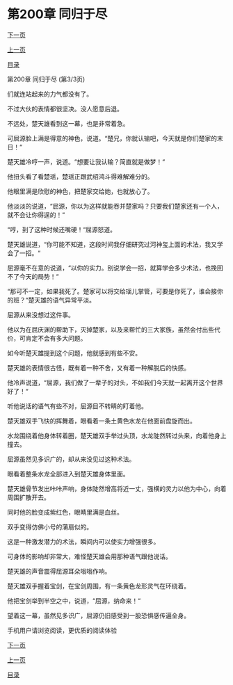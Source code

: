 <h1>第200章    同归于尽</h1>
            <div><p><a href="./600_%E7%AC%AC201%E7%AB%A0_%E5%98%B1%E6%89%98.md">下一页</a></p><p><a href="./598_%E7%AC%AC200%E7%AB%A0_%E5%90%8C%E5%BD%92%E4%BA%8E%E5%B0%BD.md">上一页</a></p><p><a href="../">目录</a></p></div>
            <div><p>第200章    同归于尽 (第3/3页)</p><p>们就连站起来的力气都没有了。</p><p>不过大伙的表情都很坚决。没人愿意后退。</p><p>不远处，楚天雄看到这一幕，也是非常着急。</p><p>可屈源脸上满是得意的神色，说道。“楚兄，你就认输吧，今天就是你们楚家的末日！“</p><p>楚天雄冷哼一声，说道。“想要让我认输？简直就是做梦！“</p><p>他扭头看了看楚瑶，楚瑶正跟武绍鸿斗得难解难分的。</p><p>他眼里满是欣慰的神色，把楚家交给她，也就放心了。</p><p>他淡淡的说道，“屈源，你以为这样就能吞并楚家吗？只要我们楚家还有一个人，就不会让你得逞的！“</p><p>“哼，到了这种时候还嘴硬！“屈源怒道。</p><p>楚天雄说道，“你可能不知道，这段时间我仔细研究过河神玺上面的术法，我又学会了一招。“</p><p>屈源毫不在意的说道，“以你的实力。别说学会一招，就算学会多少术法，也挽回不了今天的局势！“</p><p>“那可不一定，如果我死了。楚家可以将交给瑶儿掌管，可要是你死了，谁会接你的班？“楚天雄的语气异常平淡。</p><p>屈源从来没想过这件事。</p><p>他以为在屈庆渊的帮助下，灭掉楚家，以及来帮忙的三大家族，虽然会付出些代价，可肯定不会有多大问题。</p><p>如今听楚天雄提到这个问题，他就感到有些不安。</p><p>楚天雄的表情很古怪，既有着一种不舍，又有着一种解脱后的快感。</p><p>他冷声说道，“屈源，我们做了一辈子的对头，不如我们今天就一起离开这个世界好了！“</p><p>听他说话的语气有些不对，屈源目不转睛的盯着他。</p><p>楚天雄双手飞快的挥舞着，眼看着一条土黄色水龙在他面前盘旋而出。</p><p>水龙围绕着他身体转着圈，楚天雄双手举过头顶，水龙陡然转过头来，向着他身上撞去。</p><p>屈源虽然见多识广的，却从来没见过这种术法。</p><p>眼看着整条水龙全部进入到楚天雄身体里面。</p><p>楚天雄骨节发出咔咔声响，身体陡然增高将近一丈，强横的灵力以他为中心，向着周围扩散开去。</p><p>同时他的脸变成紫红色，眼睛里满是血丝。</p><p>双手变得仿佛小号的蒲扇似的。</p><p>这是一种激发潜力的术法，瞬间内可以使实力增强很多。</p><p>可身体的影响却非常大，难怪楚天雄会用那种语气跟他说话。</p><p>楚天雄的声音震得屈源耳朵嗡嗡作响。</p><p>楚天雄双手握着宝剑，在宝剑周围，有一条黄色龙形灵气在环绕着。</p><p>他把宝剑举到半空之中，说道，“屈源，纳命来！“</p><p>望着这一幕，虽然见多识广，屈源仍旧感受到一股恐惧感传遍全身。</p><p>手机用户请浏览阅读，更优质的阅读体验</p></div>
            <div><p><a href="./600_%E7%AC%AC201%E7%AB%A0_%E5%98%B1%E6%89%98.md">下一页</a></p><p><a href="./598_%E7%AC%AC200%E7%AB%A0_%E5%90%8C%E5%BD%92%E4%BA%8E%E5%B0%BD.md">上一页</a></p><p><a href="../">目录</a></p></div>